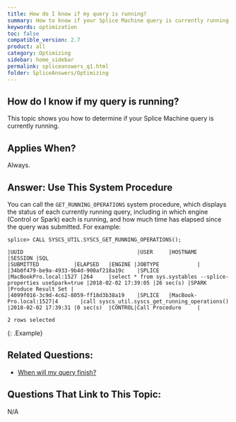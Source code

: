 ```yaml
---
title: How do I know if my query is running?
summary: How to know if your Splice Machine query is currently running
keywords: optimization
toc: false
compatible_version: 2.7
product: all
category: Optimizing
sidebar: home_sidebar
permalink: spliceanswers_q1.html
folder: SpliceAnswers/Optimizing
---
```

<section>
<div class="TopicContent" data-swiftype-index="true" markdown="1">

# How do I know if my query is running?
This topic shows you how to determine if your Splice Machine query is currently running.

## Applies When?
Always.

## Answer: Use This System Procedure
You can call the `GET_RUNNING_OPERATIONS` system procedure, which displays the status of each currently running query, including in which engine (Control or Spark) each is running, and how much time has elapsed since the query was submitted. For example:

```
splice> CALL SYSCS_UTIL.SYSCS_GET_RUNNING_OPERATIONS();

|UUID                                    |USER     |HOSTNAME              |SESSION |SQL                                                           |SUBMITTED           |ELAPSED   |ENGINE |JOBTYPE            |
|34b0f479-be9a-4933-9b4d-900af218a19c    |SPLICE   |MacBookPro.local:1527 |264     |select * from sys.systables --splice-properties useSpark=true |2018-02-02 17:39:05 |26 sec(s) |SPARK  |Produce Result Set |
|4099f016-3c9d-4c62-8059-ff18d3b38a19    |SPLICE   |MacBook-Pro.local:1527|4       |call syscs_util.syscs_get_running_operations()                |2018-02-02 17:39:31 |0 sec(s)  |CONTROL|Call Procedure     |

2 rows selected
```
{: .Example}

## Related Questions:

* [When will my query finish?](spliceanswers_q2.html)

## Questions That Link to This Topic:

N/A

</div>
</section>
